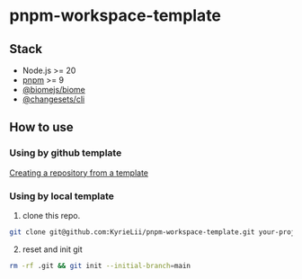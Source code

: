 # pnpm-workspace-template

## Stack

- Node.js >= 20
- [pnpm](https://github.com/pnpm/pnpm) >= 9
- [@biomejs/biome](https://github.com/biomejs/biome)
- [@changesets/cli](https://github.com/changesets/changesets)

## How to use

### Using by github template
[Creating a repository from a template](https://docs.github.com/en/repositories/creating-and-managing-repositories/creating-a-repository-from-a-template)

### Using by local template
1. clone this repo.
```bash
git clone git@github.com:KyrieLii/pnpm-workspace-template.git your-project-name
```
2. reset and init git

```bash
rm -rf .git && git init --initial-branch=main
```

